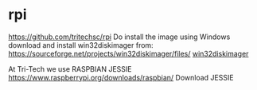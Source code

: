 # rpi

https://github.com/tritechsc/rpi
Do install the image using Windows download and install win32diskimager from:
https://sourceforge.net/projects/win32diskimager/files/
<a href = "https://sourceforge.net/projects/win32diskimager/files/" target = "_blank">win32diskimager</a>

At Tri-Tech we use RASPBIAN JESSIE https://www.raspberrypi.org/downloads/raspbian/
Download JESSIE

